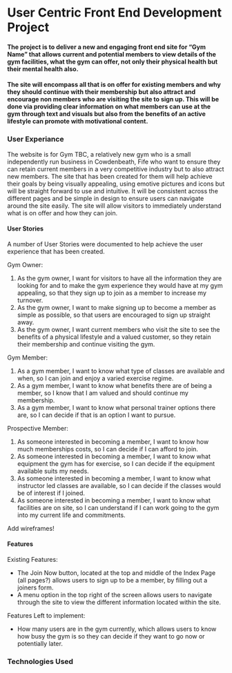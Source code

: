 # User Centric Front End Development Project

#### The project is to deliver a new and engaging front end site for “Gym Name” that allows current and potential members to view details of the gym facilities, what the gym can offer, not only their physical health but their mental health also.
#### The site will encompass all that is on offer for existing members and why they should continue with their membership but also attract and encourage non members who are visiting the site to sign up. This will be done via providing clear information on what members can use at the gym through text and visuals but also from the benefits of an active lifestyle can promote with motivational content.

### **User Experiance**

The website is for Gym TBC, a relatively new gym who is a small independently run business in Cowdenbeath, Fife who want to ensure they can retain current members in a very competitive industry but to also attract new members. The site that has been created for them will help achieve their goals by being visually appealing, using emotive pictures and icons but will be straight forward to use and intuitive. It will be consistent across the different pages and be simple in design to ensure users can navigate around the site easily. The site will allow visitors to immediately understand what is on offer and how they can join.

#### User Stories

A number of User Stories were documented to help achieve the user experience that has been created.

Gym Owner:

1. As the gym owner, I want for visitors to have all the information they are looking for and to make the gym experience they would have at my gym appealing, so that they sign up to join as a member to increase my turnover.
2. As the gym owner, I want to make signing up to become a member as simple as possible, so that users are encouraged to sign up straight away.
3. As the gym owner, I want current members who visit the site to see the benefits of a physical lifestyle and a valued customer, so they retain their membership and continue visiting the gym.

Gym Member:

1. As a gym member, I want to know what type of classes are available and when, so I can join and enjoy a varied exercise regime.
2. As a gym member, I want to know what benefits there are of being a member, so I know that I am valued and should continue my membership.
3. As a gym member, I want to know what personal trainer options there are, so I can decide if that is an option I want to pursue.

Prospective Member:

1. As someone interested in becoming a member, I want to know how much memberships costs, so I can decide if I can afford to join.
2. As someone interested in becoming a member, I want to know what equipment the gym has for exercise, so I can decide if the equipment available suits my needs.
3. As someone interested in becoming a member, I want to know what instructor led classes are available, so I can decide if the classes would be of interest if I joined.
4. As someone interested in becoming a member, I want to know what facilities are on site, so I can understand if I can work going to the gym into my current life and commitments.

Add wireframes!

#### Features

Existing Features:

- The Join Now button, located at the top and middle of the Index Page (all pages?) allows users to sign up to be a member, by filling out a joiners form.
- A menu option in the top right of the screen allows users to navigate through the site to view the different information located within the site.

Features Left to implement:

- How many users are in the gym currently, which allows users to know how busy the gym is so they can decide if they want to go now or potentially later.



### Technologies Used
